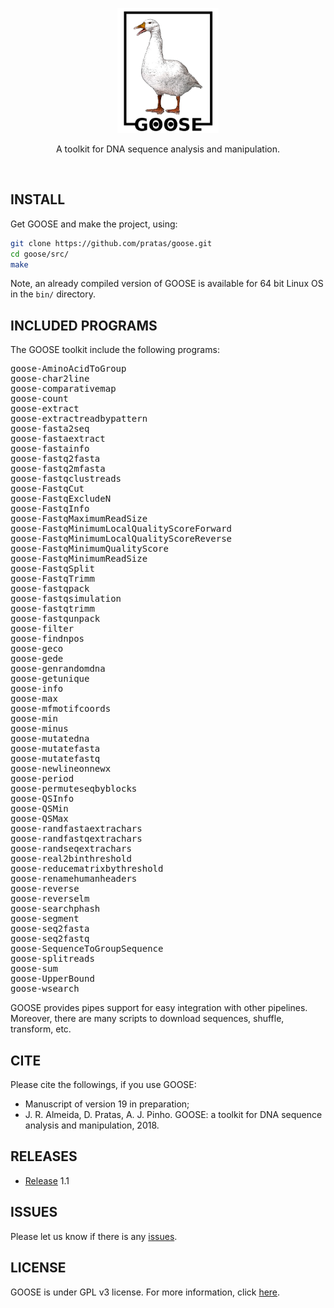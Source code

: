 <p align="center"><img src="imgs/logo.png"
alt="GOOSE" height="200" border="0" /></p>

<p align="center">A toolkit for DNA sequence analysis and manipulation.</p>
<br>

## INSTALL
Get GOOSE and make the project, using:
```bash
git clone https://github.com/pratas/goose.git
cd goose/src/
make
```
Note, an already compiled version of GOOSE is available for 64 bit Linux OS in
the `bin/` directory.


## INCLUDED PROGRAMS

The GOOSE toolkit include the following programs:
<pre>
goose-AminoAcidToGroup
goose-char2line
goose-comparativemap
goose-count
goose-extract
goose-extractreadbypattern
goose-fasta2seq
goose-fastaextract
goose-fastainfo
goose-fastq2fasta
goose-fastq2mfasta
goose-fastqclustreads
goose-FastqCut
goose-FastqExcludeN
goose-FastqInfo
goose-FastqMaximumReadSize
goose-FastqMinimumLocalQualityScoreForward
goose-FastqMinimumLocalQualityScoreReverse
goose-FastqMinimumQualityScore
goose-FastqMinimumReadSize
goose-FastqSplit
goose-FastqTrimm
goose-fastqpack
goose-fastqsimulation
goose-fastqtrimm
goose-fastqunpack
goose-filter
goose-findnpos
goose-geco
goose-gede
goose-genrandomdna
goose-getunique
goose-info
goose-max
goose-mfmotifcoords
goose-min
goose-minus
goose-mutatedna
goose-mutatefasta
goose-mutatefastq
goose-newlineonnewx
goose-period
goose-permuteseqbyblocks
goose-QSInfo
goose-QSMin
goose-QSMax
goose-randfastaextrachars
goose-randfastqextrachars
goose-randseqextrachars
goose-real2binthreshold
goose-reducematrixbythreshold
goose-renamehumanheaders
goose-reverse
goose-reverselm
goose-searchphash
goose-segment
goose-seq2fasta
goose-seq2fastq
goose-SequenceToGroupSequence
goose-splitreads
goose-sum
goose-UpperBound
goose-wsearch
</pre>
GOOSE provides pipes support for easy integration with other pipelines.
Moreover, there are many scripts to download sequences, shuffle, transform, etc.

## CITE
Please cite the followings, if you use GOOSE:
* Manuscript of version 19 in preparation;
* J. R. Almeida, D. Pratas, A. J. Pinho. GOOSE: a toolkit for DNA sequence analysis and manipulation, 2018.


## RELEASES
* [Release](https://github.com/pratas/goose/releases) 1.1


## ISSUES
Please let us know if there is any
[issues](https://github.com/pratas/goose/issues).


## LICENSE
GOOSE is under GPL v3 license. For more information, click
[here](http://www.gnu.org/licenses/gpl-3.0.html).



